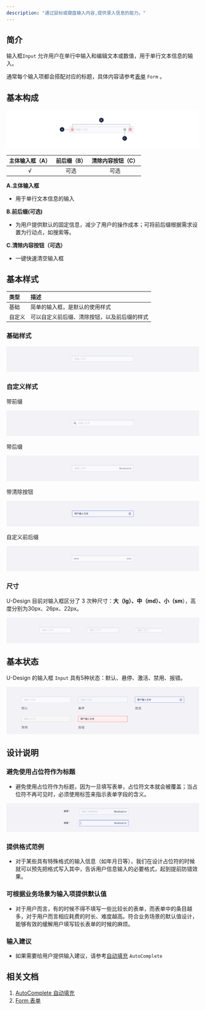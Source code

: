 ```yaml
---
description: "通过鼠标或键盘输入内容,提供录入信息的能力。"
---
```

<!--副标题具体写法见源代码模式-->

## 简介

输入框`Input` 允许用户在单行中输入和编辑文本或数值，用于单行文本信息的输入。

通常每个输入项都会搭配对应的标题，具体内容请参考[表单]() `Form` 。



## 基本构成

![](../../../images/Input/forms_01.png)

| 主体输入框（A） | 前后缀（B） |清除内容按钮（C）                            |
| :----:| :--: |:-----------------------------: |
| √ | 可选 |可选  |

**A.主体输入框**

- 用于单行文本信息的输入


**B.前后缀(可选)**

- 为用户提供默认的固定信息，减少了用户的操作成本；可将前后缀根据需求设置为行动点，如搜索等。


**C.清除内容按钮（可选）**

- 一键快速清空输入框




## 基本样式

| 类型   | 描述                                         |
| :----- | :------------------------------------------- |
| 基础   | 简单的输入框，是默认的使用样式               |
| 自定义 | 可以自定义前后缀、清除按钮，以及前后缀的样式 |

### 基础样式

![](../../../images/Input/styles_01.png)

### **自定义样式**

带前缀

![](../../../images/Input/styles_02.png)

带后缀

![](../../../images/Input/styles_03.png)

带清除按钮

![](../../../images/Input/styles_04.png)

自定义前后缀

![](../../../images/Input/styles_05.png)


### 尺寸

U-Design 目前对输入框区分了 3 次种尺寸：**大（lg）、中（md）、小（sm**），高度分别为30px、26px、22px。

![](../../../images/Input/styles_06.png)



## 基本状态

U-Design 的输入框 `Input` 具有5种状态：默认、悬停、激活、禁用、报错。

![](../../../images/Input/states_01.png)



## 设计说明

### 避免使用占位符作为标题

- 避免使用占位符作为标题，因为一旦填写表单，占位符文本就会被覆盖；当占位符不再可见时，必须使用标签来指示表单字段的含义。

![](../../../images/Input/descriptions_01.png)

### 提供格式范例

- 对于某些具有特殊格式的输入信息（如年月日等），我们在设计占位符的时候就可以预先把格式写入其中，告诉用户信息输入的必要格式，起到提前防错效果。



### 可根据业务场景为输入项提供默认值
- 对于用户而言，有的时候不得不填写一些比较长的表单，而表单中的条目越多，对于用户而言相应耗费的时长、难度越高。符合业务场景的默认值设计，能够有效的缓解用户填写较长表单的时候的麻烦。



### 输入建议
- 如果需要给用户提供输入建议，请参考[自动填充]() `AutoComplete` 






## 相关文档

1. [AutoComplete 自动填充](http://10.179.234.214:8000/component/AutoComplete/)
2. [Form 表单](http://10.179.234.214:8000/component/Form/)
